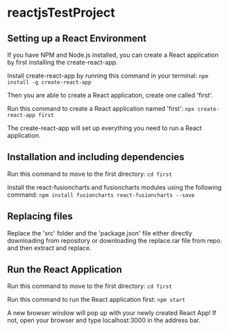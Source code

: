 # reactjsTestProject

## Setting up a React Environment

If you have NPM and Node.js installed, you can create a React application by first installing the create-react-app.

Install create-react-app by running this command in your terminal:
  `npm install -g create-react-app`
  
Then you are able to create a React application, create one called 'first'.

Run this command to create a React application named 'first':
  `npx create-react-app first`
  
The create-react-app will set up everything you need to run a React application.


## Installation and including dependencies

Run this command to move to the first directory:
  `cd first`

Install the react-fusioncharts and fusioncharts modules using the following command:
  `npm install fusioncharts react-fusioncharts --save`
  
  
## Replacing files

Replace the 'src' folder and the 'package.json' file either directly downloading from repository or downloading the replace.rar file from repo. and then extract and replace.
  
  
## Run the React Application

Run this command to move to the first directory:
  `cd first`

Run this command to run the React application first:
  `npm start`
  
A new browser window will pop up with your newly created React App! If not, open your browser and type localhost:3000 in the address bar.
